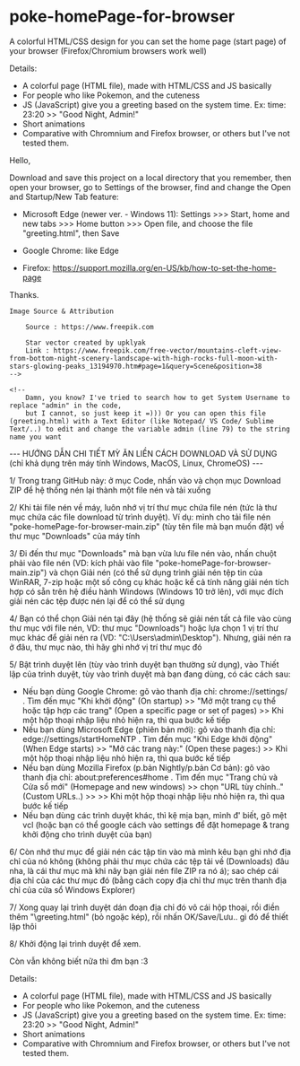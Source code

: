 # poke-homePage-for-browser
A colorful HTML/CSS design for you can set the home page (start page) of your browser (Firefox/Chromium browsers work well)

Details:

- A colorful page (HTML file), made with HTML/CSS and JS basically
- For people who like Pokemon, and the cuteness
- JS (JavaScript) give you a greeting based on the system time. Ex: time: 23:20 >> "Good Night, Admin!"
- Short animations
- Comparative with Chromnium and Firefox browser, or others but I've not tested them.

Hello,

Download and save this project on a local directory that you remember, then open your browser, go to Settings of the browser, find and change the Open and Startup/New Tab feature:

- Microsoft Edge (newer ver. - Windows 11): Settings >>> Start, home and new tabs >>> Home button >>> Open file, and choose the file "greeting.html", then Save

- Google Chrome: like Edge

- Firefox: https://support.mozilla.org/en-US/kb/how-to-set-the-home-page

Thanks.

    Image Source & Attribution

        Source : https://www.freepik.com

        Star vector created by upklyak
        Link : https://www.freepik.com/free-vector/mountains-cleft-view-from-bottom-night-scenery-landscape-with-high-rocks-full-moon-with-stars-glowing-peaks_13194970.htm#page=1&query=Scene&position=38
    -->

    <!-- 
        Damn, you know? I've tried to search how to get System Username to replace "admin" in the code,
        but I cannot, so just keep it =))) Or you can open this file (greeting.html) with a Text Editor (like Notepad/ VS Code/ Sublime Text/..) to edit and change the variable admin (line 79) to the string name you want


--- HƯỚNG DẪN CHI TIẾT MỲ ĂN LIỀN CÁCH DOWNLOAD VÀ SỬ DỤNG (chỉ khả dụng trên máy tính Windows, MacOS, Linux, ChromeOS) ---

1/ Trong trang GitHub này: ở mục Code, nhấn vào và chọn mục Download ZIP để hệ thống nén lại thành một file nén và tải xuống

2/ Khi tải file nén về máy, luôn nhớ vị trí thư mục chứa file nén (tức là thư mục chứa các file download từ trình duyệt). Ví dụ: mình cho tải file nén "poke-homePage-for-browser-main.zip" (tùy tên file mà bạn muốn đặt) về thư mục "Downloads" của máy tính

3/ Đi đến thư mục "Downloads" mà bạn vừa lưu file nén vào, nhấn chuột phải vào file nén (VD: kích phải vào file "poke-homePage-for-browser-main.zip") và chọn Giải nén (có thể sử dụng trình giải nén tệp tin của WinRAR, 7-zip hoặc một số công cụ khác hoặc kể cả tính năng giải nén tích hợp có sẵn trên hệ điều hành Windows (Windows 10 trở lên), với mục đích giải nén các tệp được nén lại để có thể sử dụng

4/ Bạn có thể chọn Giải nén tại đây (hệ thống sẽ giải nén tất cả file vào cùng thư mục với file nén, VD: thư mục "Downloads") hoặc lựa chọn 1 vị trí thư mục khác để giải nén ra (VD: "C:\Users\admin\Desktop\"). Nhưng, giải nén ra ở đâu, thư mục nào, thì hãy ghi nhớ vị trí thư mục đó

5/ Bật trình duyệt lên (tùy vào trình duyệt bạn thường sử dụng), vào Thiết lập của trình duyệt, tùy vào trình duyệt mà bạn đang dùng, có các cách sau:
  + Nếu bạn dùng Google Chrome: gõ vào thanh địa chỉ: chrome://settings/ . Tìm đến mục "Khi khởi động" (On startup) >> "Mở một trang cụ thể hoặc tập hợp các trang" (Open a specific page or set of pages) >> Khi một hộp thoại nhập liệu nhỏ hiện ra, thì qua bước kế tiếp
  + Nếu bạn dùng Microsoft Edge (phiên bản mới): gõ vào thanh địa chỉ: edge://settings/startHomeNTP . Tìm đến mục "Khi Edge khởi động" (When Edge starts) >> "Mở các trang này:" (Open these pages:) >> Khi một hộp thoại nhập liệu nhỏ hiện ra, thì qua bước kế tiếp
  + Nếu bạn dùng Mozilla Firefox (p.bản Nightly/p.bản Cơ bản): gõ vào thanh địa chỉ: about:preferences#home . Tìm đến mục "Trang chủ và Cửa sổ mới" (Homepage and new windows) >> chọn "URL tùy chỉnh.." (Custom URLs..) >> >> Khi một hộp thoại nhập liệu nhỏ hiện ra, thì qua bước kế tiếp
  + Nếu bạn dùng các trình duyệt khác, thì kệ mịa bạn, mình đ' biết, gõ mệt vcl (hoặc bạn có thể google cách vào settings để đặt homepage & trang khởi động cho trình duyệt của bạn)

6/ Còn nhớ thư mục để giải nén các tập tin vào mà mình kêu bạn ghi nhớ địa chỉ của nó không (không phải thư mục chứa các tệp tải về (Downloads) đâu nha, là cái thư mục mà khi nãy bạn giải nén file ZIP ra nó á); sao chép cái địa chỉ của các thư mục đó (bằng cách copy địa chỉ thư mục trên thanh địa chỉ của cửa sổ Windows Explorer)

7/ Xong quay lại trình duyệt dán đoạn địa chỉ đó vô cái hộp thoại, rồi điền thêm "\greeting.html" (bỏ ngoặc kép), rồi nhấn OK/Save/Lưu.. gì đó để thiết lập thôi

8/ Khởi động lại trình duyệt để xem.


Còn vẫn không biết nữa thì đm bạn :3

Details:

- A colorful page (HTML file), made with HTML/CSS and JS basically
- For people who like Pokemon, and the cuteness
- JS (JavaScript) give you a greeting based on the system time. Ex: time: 23:20 >> "Good Night, Admin!"
- Short animations
- Comparative with Chromnium and Firefox browser, or others but I've not tested them.
